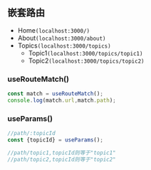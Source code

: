 ## 嵌套路由

* Home`(localhost:3000/)`
* About`(localhost:3000/about)`
* Topics`(localhost:3000/topics)`
    * Topic1`(localhost:3000/topics/topic1)`
    * Topic2`(localhost:3000/topics/topic2)`


### useRouteMatch()
```javascript
const match = useRouteMatch();
console.log(match.url,match.path);
```
### useParams()
```javascript
//path/:topicId
const {topicId} = useParams();

//path/topic1,topicId则等于"topic1"
//path/topic2,topicId则等于"topic2"

```